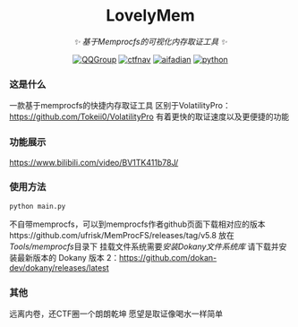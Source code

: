 <!-- markdownlint-disable MD033 MD041 -->

<div align="center">

# LovelyMem

<!-- prettier-ignore-start -->
<!-- markdownlint-disable-next-line MD036 -->
_✨ 基于Memprocfs的可视化内存取证工具 ✨_
<!-- prettier-ignore-end -->
<a href="https://jq.qq.com/?_wv=1027&k=DzOtbzU4"><img src="https://img.shields.io/badge/QQ%E7%BE%A4-555741990-orange?style=flat-square" alt="QQGroup"></a>
  <a href="https://ctf.dog"><img src="https://img.shields.io/badge/CTF%E5%AF%BC%E8%88%AA%E7%AB%99-ctf.dog-5492ff?style=flat-square" alt="ctfnav"></a>
  <a href="https://afdian.net/@Tokeii"><img src="https://img.shields.io/badge/爱发电-afdian.net-66ccff?style=flat-square" alt="aifadian"></a>
  <a href=".."><img src="https://img.shields.io/badge/Python%20-%203.8+-def1f2?style=flat-square" alt="python"></a>
</div>

### 这是什么
一款基于memprocfs的快捷内存取证工具
区别于VolatilityPro：https://github.com/Tokeii0/VolatilityPro
有着更快的取证速度以及更便捷的功能

### 功能展示
https://www.bilibili.com/video/BV1TK411b78J/

### 使用方法
` python main.py `

不自带memprocfs，可以到memprocfs作者github页面下载相对应的版本https://github.com/ufrisk/MemProcFS/releases/tag/v5.8
放在*Tools/memprocfs*目录下
挂载文件系统需要*安装Dokany文件系统库*
请下载并安装最新版本的 Dokany 版本 2：https://github.com/dokan-dev/dokany/releases/latest

### 其他
远离内卷，还CTF圈一个朗朗乾坤
愿望是取证像喝水一样简单

